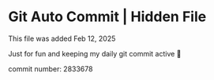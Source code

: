 # Git Auto Commit | Hidden File

This file was added Feb 12, 2025

Just for fun and keeping my daily git commit active 🤪

commit number: 2833678
